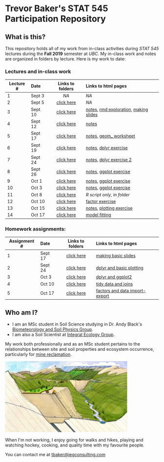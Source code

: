 # Trevor Baker's STAT 545 Participation Repository

## What is this?

This repository holds all of my work from in-class activities during _STAT 545_ lectures during the __Fall 2019__ semester at _UBC_. My in-class work and notes are organized in folders by lecture. Here is my work to date:

### Lectures and in-class work
| Lecture # |   Date   | Links to folders | Links to html pages | 
|-----------|:---------|:----------------:|:-------------|
|     1     | Sept 3   | _NA_             | _NA_ |
|     2     | Sept 5   | [click here][1]  | _NA_ |
|     3     | Sept 10  | [click here][2]  | [notes][101], [rmd exploration][102], [making slides][103] |
|     4     | Sept 12  | [click here][3]  | [notes][104] |
|     5     | Sept 17  | [click here][4]  | [notes][105], [geom_ worksheet][106] |
|     6     | Sept 19  | [click here][5]  | [notes][107], [dplyr exercise][108] |
|     7     | Sept 24  | [click here][6]  | [notes][109], [dplyr exercise 2][110] |
|     8     | Sept 26  | [click here][7]  | [notes][111], [ggplot exercise][112] |
|     9     | Oct 1    | [click here][8]  | [notes][113], [ggplot exercise][114] |
|     10    | Oct 3    | [click here][9]  | [notes][115], [ggplot exercise][116] |
|     11    | Oct 8    | [click here][10] | _R script only, in folder_ |
|     12    | Oct 10   | [click here][11] | [factor exercise][117]|
|     13    | Oct 15   | [click here][12] | [notes][118], [plotting exercise][119] |
|     14    | Oct 17   | [click here][13] | [model fitting][120] |

[1]: <https://github.com/trevor-baker/STAT545-participation/tree/master/Lectures/Lecture_02-Sep05>
[2]: <https://github.com/trevor-baker/STAT545-participation/tree/master/Lectures/Lecture_03-Sep10>
[3]: <https://github.com/trevor-baker/STAT545-participation/tree/master/Lectures/Lecture_04-Sep12>
[4]: <https://github.com/trevor-baker/STAT545-participation/tree/master/Lectures/Lecture_05-Sep17>
[5]: <https://github.com/trevor-baker/STAT545-participation/tree/master/Lectures/Lecture_06-Sep19>
[6]: <https://github.com/trevor-baker/STAT545-participation/tree/master/Lectures/Lecture_07-Sep24>
[7]: <https://github.com/trevor-baker/STAT545-participation/tree/master/Lectures/Lecture_08-Sep26>
[8]: <https://github.com/trevor-baker/STAT545-participation/tree/master/Lectures/Lecture_09-Oct01>
[9]: <https://github.com/trevor-baker/STAT545-participation/tree/master/Lectures/Lecture_10-Oct03>
[10]: <https://github.com/trevor-baker/STAT545-participation/tree/master/Lectures/Lecture_11-Oct08>
[11]: <https://github.com/trevor-baker/STAT545-participation/tree/master/Lectures/Lecture_12-Oct10>
[12]: <https://github.com/trevor-baker/STAT545-participation/tree/master/Lectures/Lecture_13-Oct15>
[13]: <https://github.com/trevor-baker/STAT545-participation/tree/master/Lectures/Lecture_14-Oct17>


[101]: <https://trevor-baker.github.io/STAT545-participation/Lectures/Lecture_03-Sep10/navigating_github.html>
[102]: <https://trevor-baker.github.io/STAT545-participation/Lectures/Lecture_03-Sep10/rmd_exploration.html> 
[103]: <https://trevor-baker.github.io/STAT545-participation/Lectures/Lecture_03-Sep10/slide_exploration.html>
[104]: <https://trevor-baker.github.io/STAT545-participation/Lectures/Lecture_04-Sep12/lec4_notes.html>
[105]: <https://trevor-baker.github.io/STAT545-participation/Lectures/Lecture_05-Sep17/Lec5_notes.html>
[106]: <https://trevor-baker.github.io/STAT545-participation/Lectures/Lecture_05-Sep17/Lec05_worksheet.html>
[107]: <https://trevor-baker.github.io/STAT545-participation/Lectures/Lecture_06-Sep19/Lec06_notes.html>
[108]: <https://trevor-baker.github.io/STAT545-participation/Lectures/Lecture_06-Sep19/cm006-exercise.html>
[109]: <https://trevor-baker.github.io/STAT545-participation/Lectures/Lecture_07-Sep24/cm007-notes.html>
[110]: <https://trevor-baker.github.io/STAT545-participation/Lectures/Lecture_07-Sep24/cm007-exercise.html>
[111]: <https://trevor-baker.github.io/STAT545-participation/Lectures/Lecture_08-Sep26/cm008_notes.html>
[112]: <https://trevor-baker.github.io/STAT545-participation/Lectures/Lecture_08-Sep26/cm008_exercise.html>
[113]: <https://trevor-baker.github.io/STAT545-participation/Lectures/Lecture_09-Oct01/cm009_notes.html>
[114]: <https://trevor-baker.github.io/STAT545-participation/Lectures/Lecture_09-Oct01/cm009_exercise.html>
[115]: <https://trevor-baker.github.io/STAT545-participation/Lectures/Lecture_10-Oct03/cm010_notes.html>
[116]: <https://trevor-baker.github.io/STAT545-participation/Lectures/Lecture_10-Oct03/cm010_exercise.html>
[117]: <https://trevor-baker.github.io/STAT545-participation/Lectures/Lecture_12-Oct10/cm012_exercise.html>
[118]: <https://trevor-baker.github.io/STAT545-participation/Lectures/Lecture_13-Oct15/cm013_notes.html>
[119]: <https://trevor-baker.github.io/STAT545-participation/Lectures/Lecture_13-Oct15/cm013_exercise.html>
[120]: <https://trevor-baker.github.io/STAT545-participation/Lectures/Lecture_14-Oct17/cm014_exercise.html>



### Homework assignments:
| Assignment # |   Date   | Links to folders  | Links to html pages             | 
|--------------|:---------|:-----------------:|:--------------------------------|
|     1        | Sept 17  | [click here][201] | [making basic slides][301] |
|     2        | Sept 24  | [click here][202] | [dplyr and basic plotting][302] |
|     3        | Oct 3    | [click here][203] | [dplyr and ggplot2][303] |
|     4        | Oct 10   | [click here][204] | [tidy data and joins][304] |
|     5        | Oct 17   | [click here][205] | [factors and data import-export][305] |

[201]: <https://github.com/STAT545-UBC-hw-2019-20/stat545-hw-trevor-baker/tree/master/Assignments/Assignment_01>
[202]: <https://github.com/STAT545-UBC-hw-2019-20/stat545-hw-trevor-baker/tree/master/Assignments/Assignment_02>
[203]: <https://github.com/STAT545-UBC-hw-2019-20/stat545-hw-trevor-baker/tree/master/Assignments/Assignment_03>
[204]: <https://github.com/STAT545-UBC-hw-2019-20/stat545-hw-trevor-baker/tree/master/Assignments/Assignment_04>
[205]: <https://github.com/STAT545-UBC-hw-2019-20/stat545-hw-trevor-baker/tree/master/Assignments/Assignment_05>

[301]: <https://stat545-ubc-hw-2019-20.github.io/stat545-hw-trevor-baker/Assignments/Assignment_01/hw01_slides.html>
[302]: <https://stat545-ubc-hw-2019-20.github.io/stat545-hw-trevor-baker/Assignments/Assignment_02/hw02.html>
[303]: <https://stat545-ubc-hw-2019-20.github.io/stat545-hw-trevor-baker/Assignments/Assignment_03/hw03_dplyr.html>
[304]: <https://stat545-ubc-hw-2019-20.github.io/stat545-hw-trevor-baker/Assignments/Assignment_04/hw04_tidyData_joins.html>
[305]: <https://stat545-ubc-hw-2019-20.github.io/stat545-hw-trevor-baker/Assignments/Assignment_05/hw05.html>



## Who am I?

- I am an MSc student in Soil Science studying in Dr. Andy Black's [Biometeorology and Soil Physics Group](https://biomet.landfood.ubc.ca "My research group"). 
- I am also a Soil Scientist at [Integral Ecology Group](https://www.integralecologygroup.com/ "My company"). 

My work both professionally and as an MSc student pertains to the relationships between site and soil properties and ecosystem occurrence, particularly for [mine reclamation](https://www.integralecologygroup.com/projects/predicting-ecosystem-occurrence-for-mine-reclamation "My work").

<img src="https://github.com/trevor-baker/STAT545-participation/blob/master/Assignments/Assignment_01/README_files/Ecohydrology-and-mine-affected-landscapes.jfif" alt="Surface water balances in mine reclamation" width="400">

When I'm not working, I enjoy going for walks and hikes, playing and watching hockey, cooking, and quality time with my favourite people.

You can contact me at <tbaker@iegconsulting.com>







